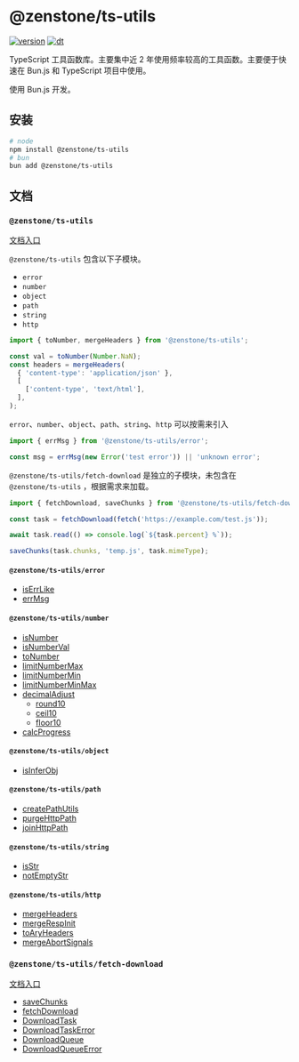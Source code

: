 # @zenstone/ts-utils

[![version](https://img.shields.io/npm/v/@zenstone/ts-utils?style=for-the-badge)](https://www.npmjs.com/package/@zenstone/ts-utils) [![dt](https://img.shields.io/npm/dt/@zenstone/ts-utils?style=for-the-badge)](https://www.npmjs.com/package/@zenstone/ts-utils)

TypeScript 工具函数库。主要集中近 2 年使用频率较高的工具函数。主要便于快速在
Bun.js 和 TypeScript 项目中使用。

使用 Bun.js 开发。

## 安装

```bash
# node
npm install @zenstone/ts-utils
# bun
bun add @zenstone/ts-utils
```

## 文档

### `@zenstone/ts-utils`

[文档入口](https://github.com/janpoem/ts-utils/blob/main/docs/globals.md)

`@zenstone/ts-utils` 包含以下子模块。

- `error`
- `number`
- `object`
- `path`
- `string`
- `http`

```ts
import { toNumber, mergeHeaders } from '@zenstone/ts-utils';

const val = toNumber(Number.NaN);
const headers = mergeHeaders(
  { 'content-type': 'application/json' },
  [
    ['content-type', 'text/html'],
  ],
);
```

`error`、`number`、`object`、`path`、`string`、`http` 可以按需来引入

```ts
import { errMsg } from '@zenstone/ts-utils/error';

const msg = errMsg(new Error('test error')) || 'unknown error';
```

`@zenstone/ts-utils/fetch-download` 是独立的子模块，未包含在 `@zenstone/ts-utils`
，根据需求来加载。

```ts
import { fetchDownload, saveChunks } from '@zenstone/ts-utils/fetch-download';

const task = fetchDownload(fetch('https://example.com/test.js'));

await task.read(() => console.log(`${task.percent} %`));

saveChunks(task.chunks, 'temp.js', task.mimeType);
```

#### `@zenstone/ts-utils/error`

- [isErrLike](https://github.com/janpoem/ts-utils/blob/main/docs/functions/isErrLike.md)
- [errMsg](https://github.com/janpoem/ts-utils/blob/main/docs/functions/errMsg.md)

#### `@zenstone/ts-utils/number`

- [isNumber](https://github.com/janpoem/ts-utils/blob/main/docs/functions/isNumber.md)
- [isNumberVal](https://github.com/janpoem/ts-utils/blob/main/docs/functions/isNumberVal.md)
- [toNumber](https://github.com/janpoem/ts-utils/blob/main/docs/functions/toNumber.md)
- [limitNumberMax](https://github.com/janpoem/ts-utils/blob/main/docs/functions/limitNumberMax.md)
- [limitNumberMin](https://github.com/janpoem/ts-utils/blob/main/docs/functions/limitNumberMin.md)
- [limitNumberMinMax](https://github.com/janpoem/ts-utils/blob/main/docs/functions/limitNumberMinMax.md)
- [decimalAdjust](https://github.com/janpoem/ts-utils/blob/main/docs/functions/decimalAdjust.md)
    - [round10](https://github.com/janpoem/ts-utils/blob/main/docs/functions/round10.md)
    - [ceil10](https://github.com/janpoem/ts-utils/blob/main/docs/functions/ceil10.md)
    - [floor10](https://github.com/janpoem/ts-utils/blob/main/docs/functions/floor10.md)
- [calcProgress](https://github.com/janpoem/ts-utils/blob/main/docs/functions/calcProgress.md)

#### `@zenstone/ts-utils/object`

- [isInferObj](https://github.com/janpoem/ts-utils/blob/main/docs/functions/isInferObj.md)

#### `@zenstone/ts-utils/path`

- [createPathUtils](https://github.com/janpoem/ts-utils/blob/main/docs/functions/createPathUtils.md)
- [purgeHttpPath](https://github.com/janpoem/ts-utils/blob/main/docs/functions/purgeHttpPath.md)
- [joinHttpPath](https://github.com/janpoem/ts-utils/blob/main/docs/functions/joinHttpPath.md)

#### `@zenstone/ts-utils/string`

- [isStr](https://github.com/janpoem/ts-utils/blob/main/docs/functions/isStr.md)
- [notEmptyStr](https://github.com/janpoem/ts-utils/blob/main/docs/functions/notEmptyStr.md)

#### `@zenstone/ts-utils/http`

- [mergeHeaders](https://github.com/janpoem/ts-utils/blob/main/docs/functions/mergeHeaders.md)
- [mergeRespInit](https://github.com/janpoem/ts-utils/blob/main/docs/functions/mergeRespInit.md)
- [toAryHeaders](https://github.com/janpoem/ts-utils/blob/main/docs/functions/toAryHeaders.md)
- [mergeAbortSignals](https://github.com/janpoem/ts-utils/blob/main/docs/functions/mergeAbortSignals.md)

### `@zenstone/ts-utils/fetch-download`

[文档入口](https://github.com/janpoem/ts-utils/blob/main/docs/fetch-download/globals.md)

- [saveChunks](https://github.com/janpoem/ts-utils/blob/main/docs/fetch-download/functions/saveChunks.md)
- [fetchDownload](https://github.com/janpoem/ts-utils/blob/main/docs/fetch-download/functions/fetchDownload.md)
- [DownloadTask](https://github.com/janpoem/ts-utils/blob/main/docs/fetch-download/classes/DownloadTask.md)
- [DownloadTaskError](https://github.com/janpoem/ts-utils/blob/main/docs/fetch-download/classes/DownloadTaskError.md)
- [DownloadQueue](https://github.com/janpoem/ts-utils/blob/main/docs/fetch-download/classes/DownloadQueue.md)
- [DownloadQueueError](https://github.com/janpoem/ts-utils/blob/main/docs/fetch-download/classes/DownloadQueueError.md)

